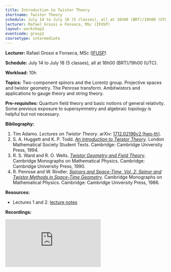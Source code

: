 ```yaml
---
title: Introduction to Twistor Theory
shortname: Twistor Theory
schedule: July 14 to July 18 (5 classes), all at 16h00 (BRT)/19h00 (UTC)
lecturer: Rafael Grossi e Fonseca, MSc (IFUSP)
layout: workshop2
eventcode: grasp2
coursetype: intermediate
---
```


**Lecturer:** Rafael Grossi e Fonseca, MSc ([IFUSP](http://portal.if.usp.br/ifusp/en))

**Schedule:** July 14 to July 18 (5 classes), all at 16h00 (BRT)/19h00 (UTC).

**Workload:** 10h

**Topics:** Two-component spinors and the Lorentz group. Projective spaces and twistor geometry. The Penrose transform. Ambitwistors and applications to gauge theory and string theory.

**Pre-requisites:** Quantum field theory and basic notions of general relativity. Some previous exposure to supersymmetry and algebraic topology is helpful but not necessary. 

**Bibliography:**

1. Tim Adamo. _Lectures on Twistor Theory_. arXiv: [1712.02196v2 [hep-th]](https://arxiv.org/abs/1712.02196v2).
2. S. A. Huggett and K. P. Todd. _[An Introduction to Twistor Theory](https://doi.org/10.1017/CBO9780511624018)_. London Mathematical Society Student Texts. Cambridge: Cambridge University Press, 1994.
3. R. S. Ward and R. O. Wells. _[Twistor Geometry and Field Theory](https://doi.org/10.1017/CBO9780511524493)_. Cambridge Monographs on Mathematical Physics. Cambridge: Cambridge University Press, 1990.
4. R. Penrose and W. Rindler. _[Spinors and Space-Time, Vol. 2: Spinor and Twistor Methods in Space-Time Geometry](https://doi.org/10.1017/CBO9780511524486)_. Cambridge Monographs on Mathematical Physics. Cambridge: Cambridge University Press, 1986.


**Resources:**

* Lectures 1 and 2: [lecture notes](https://graspschool.github.io/2025/files/twistors.pdf)

**Recordings:**

<iframe src="https://www.youtube.com/embed/videoseries?si=2NgmQC7dGF_hWVew&amp;list=PLFbVsjW_Z3X6bZJVaSHeY0FStfQym5-k4" title="YouTube video player" frameborder="0" allow="accelerometer; autoplay; clipboard-write; encrypted-media; gyroscope; picture-in-picture; web-share" referrerpolicy="strict-origin-when-cross-origin" allowfullscreen></iframe>
